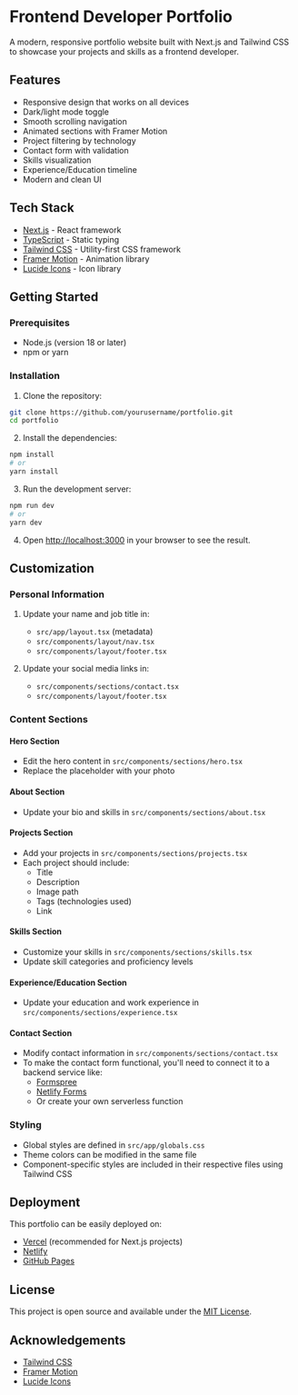# Frontend Developer Portfolio

A modern, responsive portfolio website built with Next.js and Tailwind CSS to showcase your projects and skills as a frontend developer.

## Features

- Responsive design that works on all devices
- Dark/light mode toggle
- Smooth scrolling navigation
- Animated sections with Framer Motion
- Project filtering by technology
- Contact form with validation
- Skills visualization
- Experience/Education timeline
- Modern and clean UI

## Tech Stack

- [Next.js](https://nextjs.org/) - React framework
- [TypeScript](https://www.typescriptlang.org/) - Static typing
- [Tailwind CSS](https://tailwindcss.com/) - Utility-first CSS framework
- [Framer Motion](https://www.framer.com/motion/) - Animation library
- [Lucide Icons](https://lucide.dev/) - Icon library

## Getting Started

### Prerequisites

- Node.js (version 18 or later)
- npm or yarn

### Installation

1. Clone the repository:
```bash
git clone https://github.com/yourusername/portfolio.git
cd portfolio
```

2. Install the dependencies:
```bash
npm install
# or
yarn install
```

3. Run the development server:
```bash
npm run dev
# or
yarn dev
```

4. Open [http://localhost:3000](http://localhost:3000) in your browser to see the result.

## Customization

### Personal Information

1. Update your name and job title in:
   - `src/app/layout.tsx` (metadata)
   - `src/components/layout/nav.tsx`
   - `src/components/layout/footer.tsx`

2. Update your social media links in:
   - `src/components/sections/contact.tsx`
   - `src/components/layout/footer.tsx`

### Content Sections

#### Hero Section
- Edit the hero content in `src/components/sections/hero.tsx`
- Replace the placeholder with your photo

#### About Section
- Update your bio and skills in `src/components/sections/about.tsx`

#### Projects Section
- Add your projects in `src/components/sections/projects.tsx`
- Each project should include:
  - Title
  - Description
  - Image path
  - Tags (technologies used)
  - Link

#### Skills Section
- Customize your skills in `src/components/sections/skills.tsx`
- Update skill categories and proficiency levels

#### Experience/Education Section
- Update your education and work experience in `src/components/sections/experience.tsx`

#### Contact Section
- Modify contact information in `src/components/sections/contact.tsx`
- To make the contact form functional, you'll need to connect it to a backend service like:
  - [Formspree](https://formspree.io/)
  - [Netlify Forms](https://www.netlify.com/products/forms/)
  - Or create your own serverless function

### Styling

- Global styles are defined in `src/app/globals.css`
- Theme colors can be modified in the same file
- Component-specific styles are included in their respective files using Tailwind CSS

## Deployment

This portfolio can be easily deployed on:

- [Vercel](https://vercel.com/) (recommended for Next.js projects)
- [Netlify](https://www.netlify.com/)
- [GitHub Pages](https://pages.github.com/)

## License

This project is open source and available under the [MIT License](LICENSE).

## Acknowledgements

- [Tailwind CSS](https://tailwindcss.com/)
- [Framer Motion](https://www.framer.com/motion/)
- [Lucide Icons](https://lucide.dev/)
